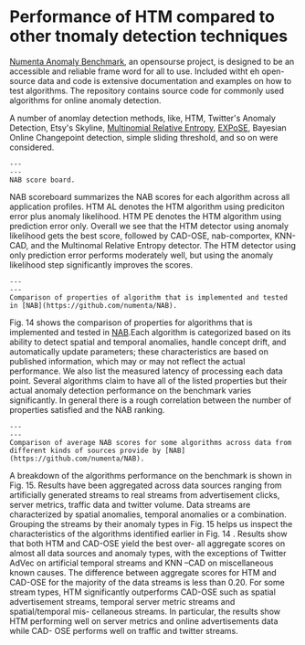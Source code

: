 # Performance of HTM compared to other tnomaly detection techniques

[Numenta Anomaly Benchmark](https://github.com/numenta/NAB), an opensourse project, is designed to be an accessible and reliable frame word for all to use. Included witht eh open-source data and code is extensive documentation and examples on how to test algorithms. The repository contains source code for commonly used algorithms for online anomaly detection.

A number of anomlay detection methods, like, HTM, Twitter's Anomaly Detection, Etsy's Skyline, [Multinomial Relative Entropy](https://ieeexplore.ieee.org/document/5990537), [EXPoSE](https://doi.org/10.1007/s10994-016-5567-7), Bayesian Online Changepoint detection, simple sliding threshold, and so on were considered.

```{figure} images/nab-score.png
---
---
NAB score board.
```

NAB scoreboard summarizes the NAB scores for each algorithm across all application profiles. HTM AL denotes the HTM algorithm using prediciton error plus anomaly likelihood. HTM PE denotes the HTM algorithm using prediction error only. Overall we see that the HTM detector using anomaly likelihood gets the best score, followed by CAD-OSE, nab-comportex, KNN-CAD, and the Multinomal Relative Entropy detector. The HTM detector using only prediction error performs moderately well, but using the anomaly likelihood step significantly improves the scores.

```{figure} images/nab-score1.png
---
---
Comparison of properties of algorithm that is implemented and tested in [NAB](https://github.com/numenta/NAB).
```

Fig. 14 shows the comparison of properties for algorithms that is implemented and tested in [NAB](https://github.com/numenta/NAB).Each algorithm is categorized based on its ability to detect spatial and temporal anomalies, handle concept drift, and automatically update parameters; these characteristics are based on published information, which may or may not reflect the actual performance. We also list the measured latency of processing each data point. Several algorithms claim to have all of the listed properties but their actual anomaly detection performance on the benchmark varies significantly. In general there is a rough correlation between the number of properties satisfied and the NAB ranking.

```{figure} images/nab-score2.png
---
---
Comparison of average NAB scores for some algorithms across data from different kinds of sources provide by [NAB](https://github.com/numenta/NAB).
```

A breakdown of the algorithms performance on the benchmark is shown in Fig. 15. Results have been aggregated across data sources ranging from artificially generated streams to real streams from advertisement clicks, server metrics, traffic data and twitter volume. Data streams are characterized by spatial anomalies, temporal anomalies or a combination. Grouping the streams by their anomaly types in Fig. 15 helps us inspect the characteristics of the algorithms identified earlier in Fig. 14 . Results show that both HTM and CAD-OSE yield the best over- all aggregate scores on almost all data sources and anomaly types, with the exceptions of Twitter AdVec on artificial temporal streams and KNN –CAD on miscellaneous known causes. The difference between aggregate scores for HTM and CAD-OSE for the majority of the data streams is less than 0.20. For some stream types, HTM significantly outperforms CAD-OSE such as spatial advertisement streams, temporal server metric streams and spatial/temporal mis- cellaneous streams. In particular, the results show HTM performing well on server metrics and online advertisements data while CAD- OSE performs well on traffic and twitter streams.
